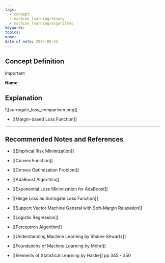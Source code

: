 ```yaml
---
tags:
  - concept
  - machine_learning/theory
  - machine_learning/algorithms
keywords: 
topics: 
name: 
date of note: 2024-08-22
---
```


## Concept Definition

>[!important]
>**Name**: 



## Explanation


![[surrogate_loss_comparison.png]]

- [[Margin-based Loss Function]]



-----------
##  Recommended Notes and References


- [[Empirical Risk Minimization]]
- [[Convex Function]]
- [[Convex Optimization Problem]]


- [[AdaBoost Algorithm]]
- [[Exponential Loss Minimization for AdaBoost]]
- [[Hinge Loss as Surrogate Loss Function]]
- [[Support Vector Machine General with Soft-Margin Relaxation]]
- [[Logistic Regression]]
- [[Perceptron Algorithm]]


- [[Understanding Machine Learning by Shalev-Shwartz]]
- [[Foundations of Machine Learning by Mohri]]
- [[Elements of Statistical Learning by Hastie]] pp 345 - 350